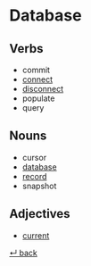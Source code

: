 # Database

## Verbs

  - commit
  - [connect](connect.md)
  - [disconnect](disconnect.md)
  - populate
  - query
  
## Nouns
  
  - cursor
  - [database](database.md)
  - [record](record.md)
  - snapshot

## Adjectives

  - [current](current.md)

[↵ back](../README.md)
